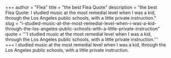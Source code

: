 +++
author = "Flea"
title = "the best Flea Quote"
description = "the best Flea Quote: I studied music at the most remedial level when I was a kid, through the Los Angeles public schools, with a little private instruction."
slug = "i-studied-music-at-the-most-remedial-level-when-i-was-a-kid-through-the-los-angeles-public-schools-with-a-little-private-instruction"
quote = '''I studied music at the most remedial level when I was a kid, through the Los Angeles public schools, with a little private instruction.'''
+++
I studied music at the most remedial level when I was a kid, through the Los Angeles public schools, with a little private instruction.
